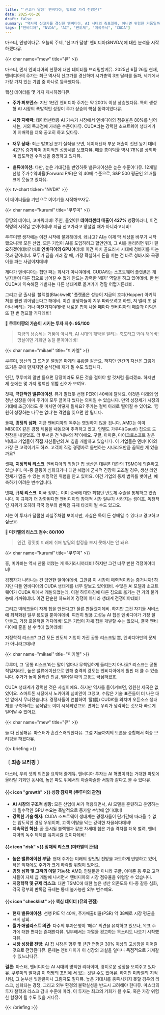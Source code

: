 ```yaml
---
title: "'신고가 달성' 엔비디아, 앞으로 가격 전망은?"
date: 2025-06-26
draft: false
summary: "역사적 신고가를 경신한 엔비디아, AI 시대의 축포일까, 아니면 위험한 거품일까? AI 시장의 구조적 성장과 강력한 CUDA 생태계라는 쿠루미의 낙관론과, 극단적인 밸류에이션과 경쟁 심화를 경고하는 미카엘의 비관론이 정면으로 충돌합니다. 세 명의 소녀가 엔비디아의 미래를 놓고 벌이는 치열한 토론."
tags: ["엔비디아", "NVDA", "AI", "반도체", "미국주식", "CUDA"]
---
```


<p>마스터, 안녕이다뮤. 오늘의 주제, '신고가 달성' 엔비디아($NVDA)에 대한 분석을 시작하겠다뮤.</p>

{{< char name="mew" title="뮤" >}}
<p>마스터, 먼저 엔비디아의 현황에 대한 데이터를 브리핑할게뮤. 2025년 6월 26일 현재, 엔비디아의 주가는 최근 역사적 신고가를 경신하며 시가총액 3조 달러를 돌파, 세계에서 가장 가치 있는 기업 중 하나로 등극했다뮤.</p>
<p>핵심 데이터를 몇 가지 제시하겠다뮤.</p>
<ul>
    <li><strong>주가 퍼포먼스:</strong> 지난 1년간 엔비디아 주가는 약 200% 이상 상승했다뮤. 특히 생성형 AI 시장의 폭발적인 성장이 주가 상승의 핵심 동력이었다뮤.</li><br>
    <li><strong>시장 지배력:</strong> 데이터센터용 AI 가속기 시장에서 엔비디아의 점유율은 80%를 넘어서는, 거의 독과점에 가까운 수준이다뮤. CUDA라는 강력한 소프트웨어 생태계가 이 지배력을 더욱 공고히 하고 있다뮤.</li><br>
    <li><strong>재무 상태:</strong> 최근 발표된 분기 실적을 보면, 데이터센터 부문 매출이 전년 동기 대비 427% 증가하며 경이적인 성장세를 보였다뮤. 매출 총이익률 역시 78%를 상회하며 압도적인 수익성을 증명하고 있다뮤.</li><br>
    <li><strong>밸류에이션:</strong> 다만, 높은 기대감을 반영하듯 밸류에이션은 높은 수준이다뮤. 12개월 선행 주가수익비율(Forward P/E)은 약 40배 수준으로, S&P 500 평균인 21배를 크게 웃돌고 있다뮤.</li>
</ul>
{{< tv-chart ticker="NVDA" >}}
<p>이 데이터들을 기반으로 이야기를 시작해보자뮤.</p>

{{< char name="kurumi" title="쿠루미" >}}
<p>뮤땅의 데이터, 고마워데비! 주인, 들었어? <strong>데이터센터 매출이 427% 성장</strong>이라니, 이건 혁명의 시작일 뿐이야데비! 지금 신고가라고 망설일 때가 아니라고데비!</p>
<p>쿠루미쨩 생각에는 이건 시작에 불과해데비. 왜냐고? AI는 이제 막 세상을 바꾸기 시작했으니까! 모든 산업, 모든 기업이 AI를 도입하려고 혈안인데, 그 AI를 돌리려면 뭐가 필요하겠어데비? 바로 <strong>엔비디아의 GPU</strong>야데비! 이건 마치 골드러시 시대에 청바지를 파는 것과 같아데비. 모두가 금을 캐러 갈 때, 가장 확실하게 돈을 버는 건 바로 청바지와 곡괭이를 파는 사람이지데비!</p>
<p>게다가 엔비디아는 칩만 파는 회사가 아니야데비. CUDA라는 소프트웨어 플랫폼은 개발자들이 다른 칩으로 넘어갈 수 없게 만드는 강력한 ‘해자’ 역할을 하고 있어데비. 한 번 CUDA에 익숙해진 개발자는 다른 생태계로 옮겨가기 정말 어렵거든데비.</p>
<p>그리고 곧 출시될 ‘블랙웰(Blackwell)’ 플랫폼은 성능이 지금의 호퍼(Hopper) 아키텍처를 훨씬 뛰어넘는다고 해데비. 이건 경쟁자들이 겨우 따라오려고 하면, 저 멀리 또 달아나 버리는 거나 마찬가지야데비! 새로운 칩이 나올 때마다 엔비디아의 매출과 이익은 또 한 번 점프할 거다데비!</p>
<p><strong>💖 쿠루미쨩의 가슴이 시키는 투자 지수: 95/100</strong><br>
<blockquote>
지금의 상승세는 거품이 아니라, AI 시대의 개막을 알리는 축포라고 봐야 해데비! 망설이면 기회만 놓칠 뿐이야데비!</p>
</blockquote>

{{< char name="mikael" title="미카엘" >}}
<p>쿠루미, 당신의 그 뜨거운 열정은 마계의 유황불 같군요. 하지만 인간의 자산은 그렇게 뜨거운 곳에 던져지면 순식간에 재가 될 수도 있답니다.</p>
<p>인간, 쿠루미의 말만 들으면 당장이라도 모든 것을 걸어야 할 것처럼 들리겠죠. 하지만 제 눈에는 몇 가지 명백한 위험 신호가 보여요.</p>
<p>첫째, <strong>극단적인 밸류에이션</strong>. 뮤가 말했듯 선행 PER이 40배에 달해요. 이것은 미래의 엄청난 성장을 이미 주가에 모두 끌어다 썼다는 의미일 수 있습니다. 만약 성장세가 시장의 기대에 조금이라도 못 미치면 어떻게 될까요? 주가는 절벽 아래로 떨어질 수 있어요. ‘영원히 성장하는 나무는 없다’는 격언을 잊으면 안 됩니다.</p>
<p>둘째, <strong>경쟁의 심화</strong>. 지금 엔비디아의 독주는 영원하지 않을 겁니다. AMD는 이미 MI300X 같은 경쟁 제품을 내놓으며 추격하고 있고, 인텔도 가우디(Gaudi) 칩으로 도전장을 내밀었죠. 더 무서운 건 ‘내부의 적’이에요. 구글, 아마존, 마이크로소프트 같은 빅테크 기업들이 직접 자신들만의 AI 칩을 개발하고 있습니다. 이 기업들은 엔비디아의 가장 큰 고객이기도 하죠. 고객이 직접 경쟁자로 돌변하는 시나리오만큼 끔찍한 게 있을까요?</p>
<p>셋째, <strong>지정학적 리스크</strong>. 엔비디아의 최첨단 칩 생산은 대부분 대만의 TSMC에 의존하고 있습니다. 미-중 갈등이 심화되거나 대만 해협에 군사적 긴장이 고조될 경우, 생산 라인 전체가 멈출 수 있는 치명적인 위험을 안고 있어요. 이건 기업의 통제 범위를 벗어난, 예측하기 어려운 변수입니다.</p>
<p>넷째, <strong>규제 리스크</strong>. 미국 정부는 이미 중국에 대한 최첨단 반도체 수출을 통제하고 있습니다. 이 규제가 더 강화된다면 엔비디아의 잠재적 시장 일부가 사라지는 셈이죠. 독점적인 지위가 오히려 각국 정부의 반독점 규제 타겟이 될 수도 있고요.</p>
<p>저는 이 투자가 달콤한 과실주처럼 보이지만, 사실은 독이 든 성배일 수 있다고 경고하고 싶군요.</p>
<p><strong>🚨 미카엘의 리스크 점수: 80/100</strong><br>
<blockquote>
인간, 장밋빛 미래에 취해 발밑의 함정을 보지 못해서는 안 돼요.</p>
</blockquote>

{{< char name="kurumi" title="쿠루미" >}}
<p>흥, 미카삐는 역시 찬물 끼얹는 게 특기라니까데비! 하지만 그건 너무 뻔한 걱정이야데비!</p>
<p>경쟁자가 나타나는 건 당연한 일이야데비. 그만큼 이 시장이 매력적이라는 증거니까! 하지만 다들 엔비디아의 CUDA 생태계를 너무 얕보고 있어데비. 수많은 AI 모델과 소프트웨어가 CUDA 위에서 개발되었는데, 이걸 하루아침에 다른 칩으로 옮기는 건 거의 불가능에 가까워데비. 이건 단순한 하드웨어 경쟁이 아니라 생태계 전쟁이야데비!</p>
<p>그리고 빅테크들이 자체 칩을 만든다고? 물론 만들겠지데비. 하지만 그건 자기들 서비스에 최적화된 일부 용도일 뿐이야데비. 여전히 범용 고성능 AI 칩은 엔비디아가 가장 잘 만들고, 가장 효율적일 거다데비! 모든 기업이 자체 칩을 개발할 수는 없으니, 결국 엔비디아에 줄을 설 수밖에 없어데비!</p>
<p>지정학적 리스크? 그건 모든 반도체 기업이 가진 공통 리스크일 뿐, 엔비디아만의 문제가 아니라고데비!</p>

{{< char name="mikael" title="미카엘" >}}
<p>쿠루미, 그 ‘공통 리스크’라는 말이 얼마나 무책임하게 들리는지 아나요? 리스크는 공통적일지라도, 높은 밸류에이션으로 인해 충격의 강도는 엔비디아에게 훨씬 더 클 수 있습니다. 주가가 높이 올라간 만큼, 떨어질 때의 고통도 극심하겠죠.</p>
<p>CUDA 생태계가 강력한 것은 사실이에요. 하지만 역사를 돌이켜보면, 영원한 제국은 없었어요. 스마트폰 시장에서 노키아의 심비안이 그랬고, 수많은 기술 표준들이 더 나은 대안 앞에서 무너졌습니다. 경쟁사들이 연합하여 ‘탈(脫) CUDA’를 외치며 오픈소스 생태계를 구축하려는 움직임도 이미 시작되었고요. 변화는 우리가 생각하는 것보다 빠르게 일어날 수 있어요.</p>

{{< char name="mew" title="뮤" >}}
<p>둘 다 진정해뮤. 마스터가 혼란스러워한다뮤. 그럼 지금까지의 토론을 종합해서 최종 브리핑을 하겠다뮤.</p>

{{< briefing >}}
<h3><strong>〔 최종 브리핑 〕</strong></h3>
<p>마스터, 우리 셋의 의견을 요약해 줄게뮤. 엔비디아 투자는 AI 혁명이라는 거대한 파도에 올라탈 기회인 동시에, 높은 파도 위에서의 아슬아슬한 서핑과 같다고 볼 수 있다뮤.</p>

<h4><span class="svg-icon">{{< icon "growth" >}}</span> 성장 잠재력 (쿠루미의 관점)</h4>
<ul>
    <li><strong>AI 시장의 구조적 성장:</strong> 모든 산업에 AI가 적용되면서, AI 모델을 훈련하고 운영하는 데 필수적인 GPU 수요는 폭발적으로 증가할 수밖에 없다데비!</li>
    <li><strong>강력한 기술 해자:</strong> CUDA 소프트웨어 생태계는 경쟁사들이 단기간에 따라올 수 없는 압도적인 경쟁 우위이며, 고객 이탈을 막는 강력한 자물쇠다데비!</li>
    <li><strong>지속적인 혁신:</strong> 곧 출시될 블랙웰과 같은 차세대 칩은 기술 격차를 더욱 벌려, 엔비디아의 독주 체제를 유지시킬 것이다데비!</li>
</ul>

<h4><span class="svg-icon">{{< icon "risk" >}}</span> 잠재적 리스크 (미카엘의 관점)</h4>
<ul>
    <li><strong>높은 밸류에이션 부담:</strong> 현재 주가는 미래의 장밋빛 전망을 과도하게 반영하고 있어, 작은 악재에도 주가가 크게 하락할 위험이 있어요.</li>
    <li><strong>경쟁 심화 및 고객의 이탈 가능성:</strong> AMD, 인텔뿐만 아니라 구글, 아마존 등 주요 고객사들이 자체 칩 개발에 나서면서 엔비디아의 시장 점유율을 위협할 수 있습니다.</li>
    <li><strong>지정학적 및 규제 리스크:</strong> 대만 TSMC에 대한 높은 생산 의존도와 미-중 갈등 심화, 각국 정부의 반독점 규제는 통제 불가능한 외부 변수예요.</li>
</ul>

<h4><span class="svg-icon">{{< icon "checklist" >}}</span> 핵심 데이터 (뮤의 관점)</h4>
<ul>
    <li><strong>현재 밸류에이션:</strong> 선행 P/E 약 40배, 주가매출비율(PSR) 약 38배로 시장 평균을 크게 상회.</li>
    <li><strong>월가 애널리스트 의견:</strong> 다수의 투자은행이 '매수' 의견을 유지하고 있으나, 목표 주가에 대한 편차는 존재한다뮤. 일부에서는 과열을 경고하는 목소리도 나오기 시작했다뮤.</li>
    <li><strong>시장 성장률 전망:</strong> AI 칩 시장은 향후 몇 년간 연평균 30% 이상의 고성장을 이어갈 것으로 전망된다뮤. 문제는 엔비디아가 이 성장의 과실을 얼마나 독점적으로 가져갈 수 있느냐다뮤.</li>
</ul>

<div class="final-conclusion">
    <p><strong>결론:</strong> 마스터, 엔비디아는 AI 시대의 명백한 리더이며, 경이로운 성장을 보여주고 있다뮤. 쿠루미의 말처럼 이 혁명의 초입에 서 있는 것일 수도 있어뮤. 하지만 미카엘의 지적처럼, 그 눈부신 빛만큼이나 그림자도 짙다뮤. 높은 기대치를 충족시키지 못할 경우의 리스크, 심화되는 경쟁, 그리고 외부 환경의 불확실성을 반드시 고려해야 한다뮤. 마스터의 투자 철학과 리스크 감내 수준에 따라, 이 투자는 최고의 기회가 될 수도, 혹은 가장 위험한 함정이 될 수도 있을 거다뮤.</p>
</div>
{{< /briefing >}}